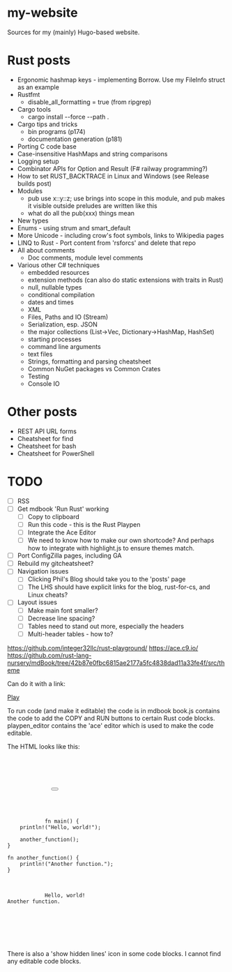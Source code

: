 # my-website

Sources for my (mainly) Hugo-based website.

# Rust posts
* Ergonomic hashmap keys - implementing Borrow. Use my FileInfo struct as an example
* Rustfmt
  - disable_all_formatting = true (from ripgrep)
* Cargo tools
  - cargo install --force --path .
* Cargo tips and tricks
  - bin programs (p174)
  - documentation generation (p181)
* Porting C code base
* Case-insensitive HashMaps and string comparisons
* Logging setup
* Combinator APIs for Option and Result (F# railway programming?)
* How to set RUST_BACKTRACE in Linux and Windows (see Release builds post)
* Modules
  - pub use x::y::z; use brings into scope in this module, and pub makes it visible outside
    preludes are written like this
  - what do all the pub(xxx) things mean
* New types
* Enums - using strum and smart_default
* More Unicode - including crow's foot symbols, links to Wikipedia pages
* LINQ to Rust - Port content from 'rsforcs' and delete that repo
* All about comments
    - Doc comments, module level comments
* Various other C# techniques
    - embedded resources
    - extension methods (can also do static extensions with traits in Rust)
    - null, nullable types
    - conditional compilation
    - dates and times
    - XML
    - Files, Paths and IO (Stream)
    - Serialization, esp. JSON
    - the major collections (List->Vec, Dictionary->HashMap, HashSet)
    - starting processes
    - command line arguments
    - text files
    - Strings, formatting and parsing cheatsheet
    - Common NuGet packages vs Common Crates
    - Testing
    - Console IO

# Other posts
* REST API URL forms
* Cheatsheet for find
* Cheatsheet for bash
* Cheatsheet for PowerShell


# TODO
* [ ] RSS
* [ ] Get mdbook 'Run Rust' working
    * [ ] Copy to clipboard
    * [ ] Run this code - this is the Rust Playpen
    * [ ] Integrate the Ace Editor
    * [ ] We need to know how to make our own shortcode? And perhaps how to integrate
          with highlight.js to ensure themes match.

* [ ] Port ConfigZilla pages, including GA
* [ ] Rebuild my gitcheatsheet?
* [ ] Navigation issues
    * [ ] Clicking Phil's Blog should take you to the 'posts' page
    * [ ] The LHS should have explicit links for the blog, rust-for-cs, and Linux cheats?
* [ ] Layout issues
    * [ ] Make main font smaller?
    * [ ] Decrease line spacing?
    * [ ] Tables need to stand out more, especially the headers
    * [ ] Multi-header tables - how to?

https://github.com/integer32llc/rust-playground/
https://ace.c9.io/
https://github.com/rust-lang-nursery/mdBook/tree/42b87e0fbc6815ae2177a5fc4838dad11a33fe4f/src/theme


Can do it with a link:

<a href='https://play.integer32.com/?code=fn main() { println!("hello world!"); }'>Play</a>




To run code (and make it editable) the code is in mdbook
book.js contains the code to add the COPY and RUN buttons to certain Rust code blocks.
playpen_editor contains the 'ace' editor which is used to make the code editable.

The HTML looks like this:


<pre>
    <pre class="playpen">
        <div class="buttons">
            <button class="fa fa-copy clip-button" title="Copy to clipboard" aria-label="Copy to clipboard"><i class="tooltiptext"></i></button>
            <button class="fa fa-play play-button" title="Run this code" aria-label="Run this code" hidden=""></button>
        </div>
        <code class="language-rust hljs">
            <span class="hljs-function"><span class="hljs-keyword">fn</span> <span class="hljs-title">main</span></span>() {
    <span class="hljs-built_in">println!</span>(<span class="hljs-string">"Hello, world!"</span>);

    another_function();
}

<span class="hljs-function"><span class="hljs-keyword">fn</span> <span class="hljs-title">another_function</span></span>() {
    <span class="hljs-built_in">println!</span>(<span class="hljs-string">"Another function."</span>);
}

        </code>
        <code class="result hljs language-bash">
            Hello, world!<br>Another function.<br>
        </code>
    </pre>
</pre>



There is also a 'show hidden lines' icon in some code blocks.
I cannot find any editable code blocks.

